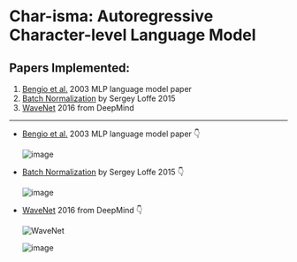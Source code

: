 # Char-isma: Autoregressive Character-level Language Model

## Papers Implemented:
1. [Bengio et al.](https://www.jmlr.org/papers/volume3/bengio03a/bengio03a.pdf) 2003 MLP language model paper
2. [Batch Normalization](https://arxiv.org/pdf/1502.03167) by Sergey Loffe 2015
3. [WaveNet](https://arxiv.org/pdf/1609.03499) 2016 from DeepMind
---------------------------------------------------------------------------------------------



* [Bengio et al.](https://www.jmlr.org/papers/volume3/bengio03a/bengio03a.pdf) 2003 MLP language model paper 👇


    ![image](https://github.com/user-attachments/assets/b8c613ff-82b1-4562-b85f-4182dccd9cd4)





* [Batch Normalization](https://arxiv.org/pdf/1502.03167) by Sergey Loffe 2015 👇


    ![image](https://github.com/user-attachments/assets/e8604b1e-36fe-45a7-b142-0ae4dd994799)


* [WaveNet](https://arxiv.org/pdf/1609.03499) 2016 from DeepMind 👇

     ![WaveNet](https://github.com/user-attachments/assets/be421d19-28eb-43c8-8ca0-9e95e1bc8752)

    ![image](https://github.com/user-attachments/assets/7122d6ba-baea-4f55-8ab4-1c924fee5c04)
    

